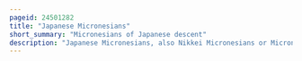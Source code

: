 ```yaml
---
pageid: 24501282
title: "Japanese Micronesians"
short_summary: "Micronesians of Japanese descent"
description: "Japanese Micronesians, also Nikkei Micronesians or Micronesians of japanese Descent, Refers to Citizens of the Federated States of Micronesia who are of japanese Descent and are Members of the japanese global Diaspora known as the Nikkei."
---
```

